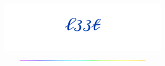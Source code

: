 <p align="center">
  <img
    src="https://raw.githubusercontent.com/73958319/73958319/main/signature.png"
  />
  <p height="100px" align="center">
  <img
    src="https://raw.githubusercontent.com/73958319/73958319/main/rainbow.gif"
  />
  </p>
</p>

